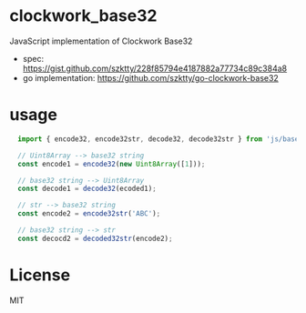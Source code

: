 # clockwork_base32

JavaScript implementation of Clockwork Base32

- spec: https://gist.github.com/szktty/228f85794e4187882a77734c89c384a8
- go implementation:  https://github.com/szktty/go-clockwork-base32

# usage

```js
  import { encode32, encode32str, decode32, decode32str } from 'js/base32.mjs';

  // Uint8Array --> base32 string
  const encode1 = encode32(new Uint8Array([1]));

  // base32 string --> Uint8Array
  const decode1 = decode32(ecoded1);

  // str --> base32 string
  const encode2 = encode32str('ABC');

  // base32 string --> str
  const decocd2 = decoded32str(encode2);
```

# License

MIT
